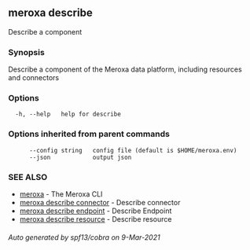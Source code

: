 ## meroxa describe

Describe a component

### Synopsis

Describe a component of the Meroxa data platform, including resources and connectors

### Options

```
  -h, --help   help for describe
```

### Options inherited from parent commands

```
      --config string   config file (default is $HOME/meroxa.env)
      --json            output json
```

### SEE ALSO

* [meroxa](meroxa.md)	 - The Meroxa CLI
* [meroxa describe connector](meroxa_describe_connector.md)	 - Describe connector
* [meroxa describe endpoint](meroxa_describe_endpoint.md)	 - Describe Endpoint
* [meroxa describe resource](meroxa_describe_resource.md)	 - Describe resource

###### Auto generated by spf13/cobra on 9-Mar-2021
